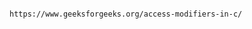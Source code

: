                                                   https://www.geeksforgeeks.org/access-modifiers-in-c/

